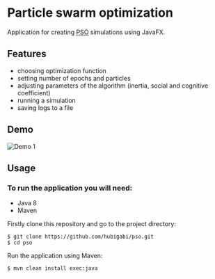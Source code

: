 # Particle swarm optimization
Application for creating [PSO](https://en.wikipedia.org/wiki/Particle_swarm_optimization) simulations using JavaFX.

## Features
- choosing optimization function
- setting number of epochs and particles
- adjusting parameters of the algorithm (inertia, social and cognitive coefficient)
- running a simulation
- saving logs to a file

## Demo
![Demo 1](https://i.imgur.com/rXmcZ9A.png)

## Usage
### To run the application you will need:
- Java 8
- Maven

Firstly clone this repository and go to the project directory:
```shell
$ git clone https://github.com/hubigabi/pso.git
$ cd pso
```

Run the application using Maven:
```shell
$ mvn clean install exec:java
```
